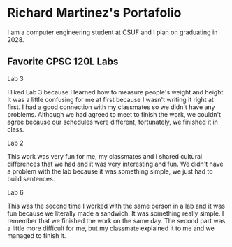 # Richard Martinez's Portafolio


I am a computer engineering student at CSUF and I plan on graduating in 2028.


## Favorite CPSC 120L Labs


Lab 3


   I liked Lab 3 because I learned how to measure people's weight and height. It was a little confusing for me at first because I wasn't writing it right at first. I had a good connection with my classmates so we didn't have any problems. Although we had agreed to meet to finish the work, we couldn't agree because our schedules were different, fortunately, we finished it in class.


Lab 2


   This work was very fun for me, my classmates and I shared cultural differences that we had and it was very interesting and fun. We didn't have a problem with the lab because it was something simple, we just had to build sentences.


Lab 6


   This was the second time I worked with the same person in a lab and it was fun because we literally made a sandwich. It was something really simple. I remember that we finished the work on the same day. The second part was a little more difficult for me, but my classmate explained it to me and we managed to finish it.
